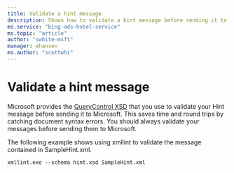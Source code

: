 ```yaml
---
title: Validate a hint message
description: Shows how to validate a hint message before sending it to Microsoft Advertising.
ms.service: "bing-ads-hotel-service"
ms.topic: "article"
author: "swhite-msft"
manager: ehansen
ms.author: "scottwhi"
---
```


# Validate a hint message

Microsoft provides the [QueryControl XSD](https://bhacstatic.blob.core.windows.net/schemas/hint.xsd) that you use to validate your Hint message before sending it to Microsoft. This saves time and round trips by catching document syntax errors. You should always validate your messages before sending them to Microsoft.

The following example shows using xmllint to validate the message contained in SampleHint.xml.

```
xmllint.exe --schema hint.xsd SampleHint.xml
```
